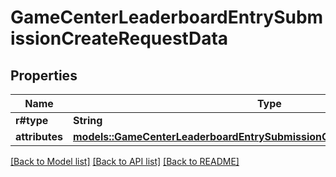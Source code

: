 # GameCenterLeaderboardEntrySubmissionCreateRequestData

## Properties

Name | Type | Description | Notes
------------ | ------------- | ------------- | -------------
**r#type** | **String** |  | 
**attributes** | [**models::GameCenterLeaderboardEntrySubmissionCreateRequestDataAttributes**](GameCenterLeaderboardEntrySubmissionCreateRequest_data_attributes.md) |  | 

[[Back to Model list]](../README.md#documentation-for-models) [[Back to API list]](../README.md#documentation-for-api-endpoints) [[Back to README]](../README.md)


